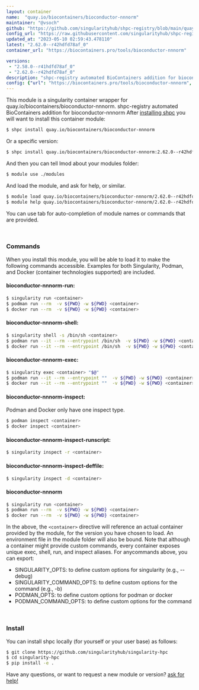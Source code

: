 ```yaml
---
layout: container
name:  "quay.io/biocontainers/bioconductor-nnnorm"
maintainer: "@vsoch"
github: "https://github.com/singularityhub/shpc-registry/blob/main/quay.io/biocontainers/bioconductor-nnnorm/container.yaml"
config_url: "https://raw.githubusercontent.com/singularityhub/shpc-registry/main/quay.io/biocontainers/bioconductor-nnnorm/container.yaml"
updated_at: "2023-05-10 02:59:43.478110"
latest: "2.62.0--r42hdfd78af_0"
container_url: "https://biocontainers.pro/tools/bioconductor-nnnorm"

versions:
 - "2.58.0--r41hdfd78af_0"
 - "2.62.0--r42hdfd78af_0"
description: "shpc-registry automated BioContainers addition for bioconductor-nnnorm"
config: {"url": "https://biocontainers.pro/tools/bioconductor-nnnorm", "maintainer": "@vsoch", "description": "shpc-registry automated BioContainers addition for bioconductor-nnnorm", "latest": {"2.62.0--r42hdfd78af_0": "sha256:3cb4cd6ac7de2ae4b4adc62972459f4c812b91b5a5e4ab309523b6e1673696b6"}, "tags": {"2.58.0--r41hdfd78af_0": "sha256:29eb36c4803fa35a8b8e01df27562352af70510117960f26551fd09d9aa671ec", "2.62.0--r42hdfd78af_0": "sha256:3cb4cd6ac7de2ae4b4adc62972459f4c812b91b5a5e4ab309523b6e1673696b6"}, "docker": "quay.io/biocontainers/bioconductor-nnnorm"}
---
```


This module is a singularity container wrapper for quay.io/biocontainers/bioconductor-nnnorm.
shpc-registry automated BioContainers addition for bioconductor-nnnorm
After [installing shpc](#install) you will want to install this container module:


```bash
$ shpc install quay.io/biocontainers/bioconductor-nnnorm
```

Or a specific version:

```bash
$ shpc install quay.io/biocontainers/bioconductor-nnnorm:2.62.0--r42hdfd78af_0
```

And then you can tell lmod about your modules folder:

```bash
$ module use ./modules
```

And load the module, and ask for help, or similar.

```bash
$ module load quay.io/biocontainers/bioconductor-nnnorm/2.62.0--r42hdfd78af_0
$ module help quay.io/biocontainers/bioconductor-nnnorm/2.62.0--r42hdfd78af_0
```

You can use tab for auto-completion of module names or commands that are provided.

<br>

### Commands

When you install this module, you will be able to load it to make the following commands accessible.
Examples for both Singularity, Podman, and Docker (container technologies supported) are included.

#### bioconductor-nnnorm-run:

```bash
$ singularity run <container>
$ podman run --rm  -v ${PWD} -w ${PWD} <container>
$ docker run --rm  -v ${PWD} -w ${PWD} <container>
```

#### bioconductor-nnnorm-shell:

```bash
$ singularity shell -s /bin/sh <container>
$ podman run --it --rm --entrypoint /bin/sh  -v ${PWD} -w ${PWD} <container>
$ docker run --it --rm --entrypoint /bin/sh  -v ${PWD} -w ${PWD} <container>
```

#### bioconductor-nnnorm-exec:

```bash
$ singularity exec <container> "$@"
$ podman run --it --rm --entrypoint ""  -v ${PWD} -w ${PWD} <container> "$@"
$ docker run --it --rm --entrypoint ""  -v ${PWD} -w ${PWD} <container> "$@"
```

#### bioconductor-nnnorm-inspect:

Podman and Docker only have one inspect type.

```bash
$ podman inspect <container>
$ docker inspect <container>
```

#### bioconductor-nnnorm-inspect-runscript:

```bash
$ singularity inspect -r <container>
```

#### bioconductor-nnnorm-inspect-deffile:

```bash
$ singularity inspect -d <container>
```



#### bioconductor-nnnorm

```bash
$ singularity run <container>
$ podman run --rm  -v ${PWD} -w ${PWD} <container>
$ docker run --rm  -v ${PWD} -w ${PWD} <container>
```


In the above, the `<container>` directive will reference an actual container provided
by the module, for the version you have chosen to load. An environment file in the
module folder will also be bound. Note that although a container
might provide custom commands, every container exposes unique exec, shell, run, and
inspect aliases. For anycommands above, you can export:

 - SINGULARITY_OPTS: to define custom options for singularity (e.g., --debug)
 - SINGULARITY_COMMAND_OPTS: to define custom options for the command (e.g., -b)
 - PODMAN_OPTS: to define custom options for podman or docker
 - PODMAN_COMMAND_OPTS: to define custom options for the command

<br>

### Install

You can install shpc locally (for yourself or your user base) as follows:

```bash
$ git clone https://github.com/singularityhub/singularity-hpc
$ cd singularity-hpc
$ pip install -e .
```

Have any questions, or want to request a new module or version? [ask for help!](https://github.com/singularityhub/singularity-hpc/issues)